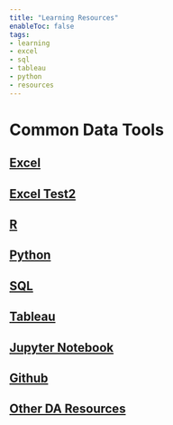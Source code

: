 ```yaml
---
title: "Learning Resources"
enableToc: false
tags:
- learning
- excel
- sql
- tableau
- python
- resources
---
```

# Common Data Tools



## [Excel](/analyticsresources/Excel.md)

  
## [Excel Test2](Excel/Test.md)



## [R](R.md)

  

## [Python](Python.md)

  

## [SQL](SQL.md)

  

## [Tableau](Tableau.md)

  

## [Jupyter Notebook](JupyterNotebook.md)

  

## [Github](Github.md)

  

## [Other DA Resources](OtherResources.md)